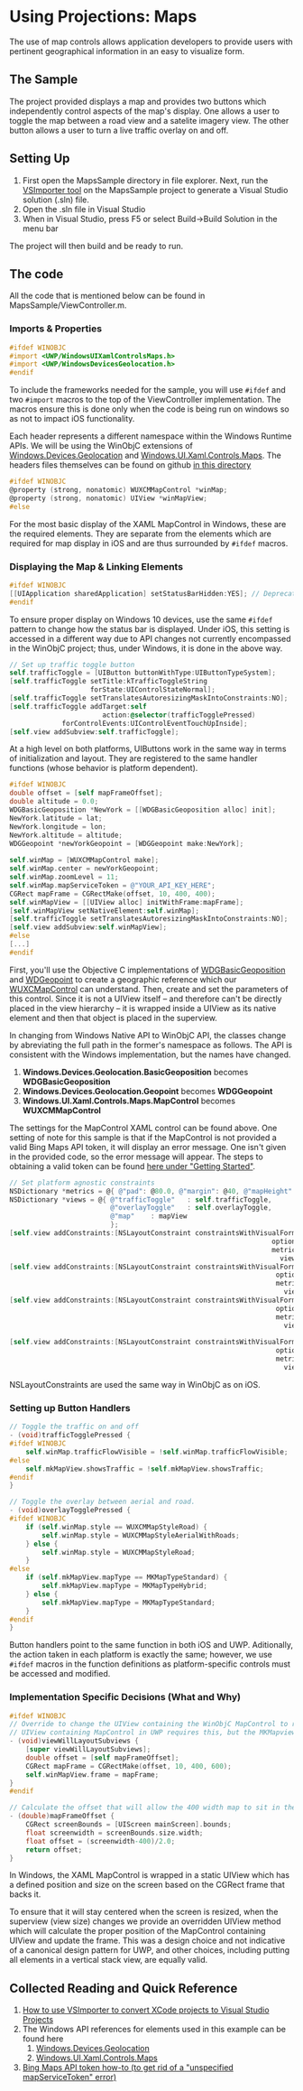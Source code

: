 # Using Projections: Maps

The use of map controls allows application developers to provide users with pertinent geographical information in an easy to visualize form.

## The Sample

The project provided displays a map and provides two buttons which independently control aspects of the map's display. One allows a user to toggle the map between a road view and a satelite imagery view. The other button allows a user to turn a live traffic overlay on and off.

## Setting Up

1. First open the MapsSample directory in file explorer. Next, run the [VSImporter tool](https://github.com/Microsoft/WinObjC/wiki/Using-vsimporter) on the MapsSample project to generate a Visual Studio solution (.sln) file. 
2. Open the .sln file in Visual Studio
3. When in Visual Studio, press F5 or select Build->Build Solution in the menu bar

The project will then build and be ready to run.

## The code 

All the code that is mentioned below can be found in MapsSample/ViewController.m.


### Imports & Properties

```Objective-C
#ifdef WINOBJC
#import <UWP/WindowsUIXamlControlsMaps.h>
#import <UWP/WindowsDevicesGeolocation.h>
#endif
```

To include the frameworks needed for the sample, you will use `#ifdef` and two `#import` macros to the top of the ViewController implementation. The macros ensure this is done only when the code is being run on windows so as not to impact iOS functionality.

Each header represents a different namespace within the Windows Runtime APIs. We will be using the WinObjC extensions of [Windows.Devices.Geolocation](https://msdn.microsoft.com/en-us/library/windows/apps/windows.devices.geolocation.aspx) and [Windows.UI.Xaml.Controls.Maps](https://msdn.microsoft.com/en-us/library/windows/apps/windows.ui.xaml.controls.maps). The headers files themselves can be found on github [in this directory](https://github.com/Microsoft/WinObjC/tree/master/include/Platform/Universal%20Windows/UWP)

```Objective-C
#ifdef WINOBJC
@property (strong, nonatomic) WUXCMMapControl *winMap;
@property (strong, nonatomic) UIView *winMapView;
#else
```
    
For the most basic display of the XAML MapControl in Windows, these are the required elements. They are separate from the elements which are required for map display in iOS and are thus surrounded by `#ifdef` macros.

### Displaying the Map & Linking Elements
```Objective-C
#ifdef WINOBJC
[[UIApplication sharedApplication] setStatusBarHidden:YES]; // Deprecated in iOS
#endif
```

To ensure proper display on Windows 10 devices, use the same `#ifdef` pattern to change how the status bar is displayed. Under iOS, this setting is accessed in a different way due to API changes not currently encompassed in the WinObjC project; thus, under Windows, it is done in the above way.

```Objective-C
// Set up traffic toggle button
self.trafficToggle = [UIButton buttonWithType:UIButtonTypeSystem];
[self.trafficToggle setTitle:kTrafficToggleString
                    forState:UIControlStateNormal];
[self.trafficToggle setTranslatesAutoresizingMaskIntoConstraints:NO];
[self.trafficToggle addTarget:self
                       action:@selector(trafficTogglePressed)
             forControlEvents:UIControlEventTouchUpInside];
[self.view addSubview:self.trafficToggle];
```

At a high level on both platforms, UIButtons work in the same way in terms of initialization and layout. They are registered to the same handler functions (whose behavior is platform dependent).

```Objective-C
#ifdef WINOBJC
double offset = [self mapFrameOffset];
double altitude = 0.0;
WDGBasicGeoposition *NewYork = [[WDGBasicGeoposition alloc] init];
NewYork.latitude = lat;
NewYork.longitude = lon;
NewYork.altitude = altitude;
WDGGeopoint *newYorkGeopoint = [WDGGeopoint make:NewYork];
    
self.winMap = [WUXCMMapControl make];
self.winMap.center = newYorkGeopoint;
self.winMap.zoomLevel = 11;
self.winMap.mapServiceToken = @"YOUR_API_KEY_HERE";
CGRect mapFrame = CGRectMake(offset, 10, 400, 400);
self.winMapView = [[UIView alloc] initWithFrame:mapFrame];
[self.winMapView setNativeElement:self.winMap];
[self.trafficToggle setTranslatesAutoresizingMaskIntoConstraints:NO];
[self.view addSubview:self.winMapView];
#else
[...]
#endif
```

First, you'll use the Objective C implementations of [WDGBasicGeoposition](https://msdn.microsoft.com/en-us/library/windows/apps/windows.devices.geolocation.basicgeoposition.aspx) and [WDGeopoint](https://msdn.microsoft.com/en-us/library/windows/apps/windows.devices.geolocation.geopoint.aspx) to create a geographic reference which our [WUXCMapControl](https://msdn.microsoft.com/en-us/library/windows/apps/windows.ui.xaml.controls.maps.mapcontrol.aspx) can understand. Then, create and set the parameters of this control. Since it is not a UIView itself – and therefore can't be directly placed in the view hierarchy – it is wrapped inside a UIView as its native element and then that object is placed in the superview.

In changing from Windows Native API to WinObjC API, the classes change by abreviating the full path in the former's namespace as follows. The API is consistent with the Windows implementation, but the names have changed.
1. **Windows.Devices.Geolocation.BasicGeoposition** becomes **WDGBasicGeoposition**
2. **Windows.Devices.Geolocation.Geopoint** becomes **WDGGeopoint**
3. **Windows.UI.Xaml.Controls.Maps.MapControl** becomes **WUXCMMapControl**

The settings for the MapControl XAML control can be found above. One setting of note for this sample is that if the MapControl is not provided a valid Bing Maps API token, it will display an error message. One isn't given in the provided code, so the error message will appear. The steps to obtaining a valid token can be found [here under "Getting Started"](https://www.bingmapsportal.com/).

```Objective-C
// Set platform agnostic constraints
NSDictionary *metrics = @{ @"pad": @80.0, @"margin": @40, @"mapHeight": @350};
NSDictionary *views = @{ @"trafficToggle"   : self.trafficToggle,
                         @"overlayToggle"   : self.overlayToggle,
                         @"map"    : mapView
                         };
[self.view addConstraints:[NSLayoutConstraint constraintsWithVisualFormat:@"V:|-50-[map(mapHeight)]-[overlayToggle][trafficToggle]"
                                                                 options:0
                                                                 metrics:metrics
                                                                   views:views]];
[self.view addConstraints:[NSLayoutConstraint constraintsWithVisualFormat:@"H:|-[overlayToggle]-|"
                                                                  options:0
                                                                  metrics:metrics
                                                                    views:views]];
[self.view addConstraints:[NSLayoutConstraint constraintsWithVisualFormat:@"H:|-[trafficToggle]-|"
                                                                  options:0
                                                                  metrics:metrics
                                                                    views:views]];
    
[self.view addConstraints:[NSLayoutConstraint constraintsWithVisualFormat:@"H:|-[map]-|"
                                                                  options:0
                                                                  metrics:metrics
                                                                    views:views]];  
```                                                                      

NSLayoutConstraints are used the same way in WinObjC as on iOS.

### Setting up Button Handlers

```Objective-C
// Toggle the traffic on and off
- (void)trafficTogglePressed {
#ifdef WINOBJC
    self.winMap.trafficFlowVisible = !self.winMap.trafficFlowVisible;
#else
    self.mkMapView.showsTraffic = !self.mkMapView.showsTraffic;
#endif
}

// Toggle the overlay between aerial and road.
- (void)overlayTogglePressed {
#ifdef WINOBJC
    if (self.winMap.style == WUXCMMapStyleRoad) {
        self.winMap.style = WUXCMMapStyleAerialWithRoads;
    } else {
        self.winMap.style = WUXCMMapStyleRoad;
    }
#else
    if (self.mkMapView.mapType == MKMapTypeStandard) {
        self.mkMapView.mapType = MKMapTypeHybrid;
    } else {
        self.mkMapView.mapType = MKMapTypeStandard;
    }
#endif   
}
```

Button handlers point to the same function in both iOS and UWP. Aditionally, the action taken in each platform is exactly the same; however, we use `#ifdef` macros in the function definitions as platform-specific controls must be accessed and modified.

### Implementation Specific Decisions (What and Why)

```Objective-C
#ifdef WINOBJC
// Override to change the UIView containing the WinObjC MapControl to resize with the window
// UIView containing MapControl in UWP requires this, but the MKMapview in iOS does not.
- (void)viewWillLayoutSubviews {
    [super viewWillLayoutSubviews];
    double offset = [self mapFrameOffset];
    CGRect mapFrame = CGRectMake(offset, 10, 400, 600);
    self.winMapView.frame = mapFrame;
}
#endif

// Calculate the offset that will allow the 400 width map to sit in the center of the parent view
- (double)mapFrameOffset {
    CGRect screenBounds = [UIScreen mainScreen].bounds;
    float screenwidth = screenBounds.size.width;
    float offset = (screenwidth-400)/2.0;
    return offset;
}
```
    
In Windows, the XAML MapControl is wrapped in a static UIView which has a defined position and size on the screen based on the CGRect frame that backs it. 

To ensure that it will stay centered when the screen is resized, when the superview (view size) changes we provide an overridden UIView method which will calculate the proper position of the MapControl containing UIView and update the frame. This was a design choice and not indicative of a canonical design pattern for UWP, and other choices, including putting all elements in a vertical stack view, are equally valid.

## Collected Reading and Quick Reference
1. [How to use VSImporter to convert XCode projects to Visual Studio Projects](https://github.com/Microsoft/WinObjC/wiki/Using-vsimporter)
2. The Windows API references for elements used in this example can be found here
    1. [Windows.Devices.Geolocation](https://msdn.microsoft.com/en-us/library/windows/apps/windows.devices.geolocation.aspx)
    2. [Windows.UI.Xaml.Controls.Maps](https://msdn.microsoft.com/en-us/library/windows/apps/windows.ui.xaml.controls.maps)
3. [Bing Maps API token how-to (to get rid of a "unspecified mapServiceToken" error)](https://www.bingmapsportal.com/)
